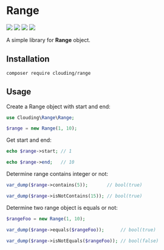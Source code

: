 # Range

![](https://img.shields.io/packagist/php-v/clouding/range.svg?style=flat-square)
![](https://img.shields.io/packagist/v/clouding/range.svg?style=flat-square)
[![](https://img.shields.io/travis/com/cloudingcity/kata.svg?style=flat-square)](https://travis-ci.com/cloudingcity/range)
[![](https://img.shields.io/codecov/c/github/cloudingcity/kata.svg?style=flat-square)](https://codecov.io/gh/cloudingcity/range)

A simple library for **Range** object.

## Installation

```
composer require clouding/range
```
## Usage

Create a Range object with start and end:
```php
use Clouding\Range\Range;

$range = new Range(1, 10);
```

Get start and end:
```php
echo $range->start; // 1

echo $range->end;   // 10
```

Determine range contains integer or not:
```php
var_dump($range->contains(5));       // bool(true)

var_dump($range->isNotContains(15)); // bool(true)
```

Determine two range object is equals or not:
```php
$rangeFoo = new Range(1, 10);

var_dump($range->equals($rangeFoo));      // bool(true)

var_dump($range->isNotEquals($rangeFoo)); // bool(false)
```

